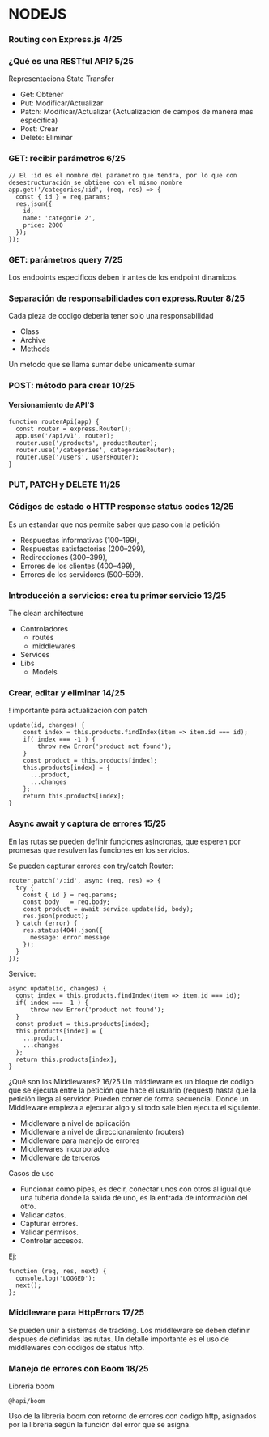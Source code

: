 # NODEJS

### Routing con Express.js 4/25

### ¿Qué es una RESTful API? 5/25
Representaciona State Transfer
 - Get: Obtener
 - Put: Modificar/Actualizar
 - Patch: Modificar/Actualizar (Actualizacion de campos de manera mas especifica)
 - Post: Crear
 - Delete: Eliminar


### GET: recibir parámetros 6/25
```
// El :id es el nombre del parametro que tendra, por lo que con desestructuración se obtiene con el mismo nombre
app.get('/categories/:id', (req, res) => {
  const { id } = req.params;
  res.json({
    id,
    name: 'categorie 2',
    price: 2000
  });
});
```

### GET: parámetros query 7/25

Los endpoints especificos deben ir antes de los endpoint dinamicos.

### Separación de responsabilidades con express.Router 8/25
Cada pieza de codigo deberia tener solo una responsabilidad
- Class
- Archive
- Methods

Un metodo que se llama sumar debe unicamente sumar

### POST: método para crear 10/25
#### Versionamiento de API'S
```
function routerApi(app) {
  const router = express.Router();
  app.use('/api/v1', router);
  router.use('/products', productRouter);
  router.use('/categories', categoriesRouter);
  router.use('/users', usersRouter);
}
```

### PUT, PATCH y DELETE 11/25

### Códigos de estado o HTTP response status codes 12/25
Es un estandar que nos permite saber que paso con la petición
 - Respuestas informativas (100–199),
 - Respuestas satisfactorias (200–299),
 - Redirecciones (300–399),
 - Errores de los clientes (400–499),
 - Errores de los servidores (500–599).

### Introducción a servicios: crea tu primer servicio 13/25
The clean architecture
- Controladores
  - routes
  - middlewares
- Services
- Libs
  - Models


### Crear, editar y eliminar 14/25
! importante para actualizacion con patch
```
update(id, changes) {
    const index = this.products.findIndex(item => item.id === id);
    if( index === -1 ) {
        throw new Error('product not found');
    }
    const product = this.products[index];
    this.products[index] = {
      ...product,
      ...changes
    };
    return this.products[index];
}
```

### Async await y captura de errores 15/25
En las rutas se pueden definir funciones asincronas, que esperen por promesas que resulven las funciones en los servicios.

Se pueden capturar errores con try/catch
Router:
```
router.patch('/:id', async (req, res) => {
  try {
    const { id } = req.params;
    const body   = req.body;
    const product = await service.update(id, body);
    res.json(product);
  } catch (error) {
    res.status(404).json({
      message: error.message
    });
  }
});
```


Service:
```
async update(id, changes) {
  const index = this.products.findIndex(item => item.id === id);
  if( index === -1 ) {
      throw new Error('product not found');
  }
  const product = this.products[index];
  this.products[index] = {
    ...product,
    ...changes
  };
  return this.products[index];
}
```


¿Qué son los Middlewares? 16/25
Un middleware es un bloque de código que se ejecuta entre la petición que hace el usuario (request) hasta que la petición llega al servidor. Pueden correr de forma secuencial. Donde un Middleware empieza a ejecutar algo y si todo sale bien ejecuta el siguiente.
 - Middleware a nivel de aplicación
 - Middleware a nivel de direccionamiento (routers)
 - Middleware para manejo de errores
 - Middlewares incorporados
 - Middleware de terceros

 Casos de uso
 - Funcionar como pipes, es decir, conectar unos con otros al igual que una tubería donde la salida de uno, es la entrada de información del otro.
 - Validar datos.
 - Capturar errores.
 - Validar permisos.
 - Controlar accesos.

Ej:
```
function (req, res, next) {
  console.log('LOGGED');
  next();
};
```


### Middleware para HttpErrors 17/25
Se pueden unir a sistemas de tracking.
Los middleware se deben definir despues de definidas las rutas.
Un detalle importante es el uso de middlewares con codigos de status http.

### Manejo de errores con Boom 18/25
Libreria boom
```
@hapi/boom
```

Uso de la libreria boom con retorno de errores con codigo http, asignados por la libreria según la función del error que se asigna.